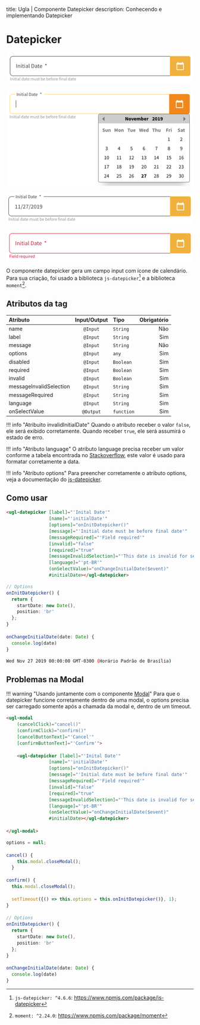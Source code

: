 
title: Ugla | Componente Datepicker
description: Conhecendo e implementando Datepicker

# Datepicker

[![Datepicker](_images/datepicker-1.png)](_images/datepicker-1.png)

[![Datepicker](_images/datepicker-2.png)](_images/datepicker-2.png)

[![Datepicker](_images/datepicker-3.png)](_images/datepicker-3.png)

[![Datepicker](_images/datepicker-4.png)](_images/datepicker-4.png)

O componente datepicker gera um campo input com ícone de calendário.
Para sua criação, foi usado a biblioteca `js-datepicker`[^1] e a biblioteca `moment`[^2].

## Atributos da tag

Atributo                | Input/Output   | Tipo        | Obrigatório
:---------------------- | :------------: | :---------- | -------------:
name                    | `@Input`       | `String`    | Não
label                   | `@Input`       | `String`    | Sim
message                 | `@Input`       | `String`    | Não
options                 | `@Input`       | `any`       | Sim
disabled                | `@Input`       | `Boolean`   | Sim
required                | `@Input`       | `Boolean`   | Sim
invalid                 | `@Input`       | `Boolean`   | Sim
messageInvalidSelection | `@Input`       | `String`    | Sim
messageRequired         | `@Input`       | `String`    | Sim
language                | `@Input`       | `String`    | Sim
onSelectValue           | `@Output`      | `function`  | Sim

!!! info "Atribuito invalidInitialDate"
    Quando o atributo receber o valor `false`, ele será exibido corretamente. Quando receber `true`, ele será assumirá o estado de erro.

!!! info "Atributo language"
    O atributo language precisa receber um valor conforme a tabela encontrada no [Stackoverflow](https://stackoverflow.com/a/55827203/1556370), este valor é usado para formatar corretamente a data.

!!! info "Atributo options"
    Para preencher corretamente o atributo options, veja a documentação do [js-datepicker](https://github.com/qodesmith/datepicker).

## Como usar

```html tab='HTML'
<ugl-datepicker [label]="'Inital Date'"
                [name]="'initialDate'"
                [options]="onInitDatepicker()"
                [message]="'Initial date must be before final date'"
                [messageRequired]="'Field required'"
                [invalid]="false"
                [required]="true"
                [messageInvalidSelection]="'This date is invalid for selection'"
                [language]="'pt-BR'"
                (onSelectValue)="onChangeInitialDate($event)"
                #initialDate></ugl-datepicker>
```

```ts tab="TS"
// Options
onInitDatepicker() {
  return {
    startDate: new Date(),
    position: 'br'
  };
}

onChangeInitialDate(date: Date) {
  console.log(date)
}
```

```bash tab="Console"
Wed Nov 27 2019 00:00:00 GMT-0300 (Horário Padrão de Brasília)
```

## Problemas na Modal

!!! warning "Usando juntamente com o componente [Modal](/service/modal/)"
    Para que o datepicker funcione corretamente dentro de uma modal, o options precisa ser carregado somente após a chamada da modal e, dentro de um timeout.

```html tab='HTML'
<ugl-modal
    (cancelClick)="cancel()"
    (confirmClick)="confirm()"
    [cancelButtonText]="'Cancel'"
    [confirmButtonText]="'Confirm'">

    <ugl-datepicker [label]="'Inital Date'"
                [name]="'initialDate'"
                [options]="onInitDatepicker()"
                [message]="'Initial date must be before final date'"
                [messageRequired]="'Field required'"
                [invalid]="false"
                [required]="true"
                [messageInvalidSelection]="'This date is invalid for selection'"
                [language]="'pt-BR'"
                (onSelectValue)="onChangeInitialDate($event)"
                #initialDate></ugl-datepicker>

</ugl-modal>

```

```ts tab="TS"
options = null;

cancel() {
    this.modal.closeModal();
  }

confirm() {
  this.modal.closeModal();

  setTimeout({() => this.options = this.onInitDatepicker()}, 1);
}

// Options
onInitDatepicker() {
  return {
    startDate: new Date(),
    position: 'br'
  };
}

onChangeInitialDate(date: Date) {
  console.log(date)
}
```

[^1]: `js-datepicker: ^4.6.6`: https://www.npmjs.com/package/js-datepicker
[^2]: `moment: ^2.24.0`: https://www.npmjs.com/package/moment 


